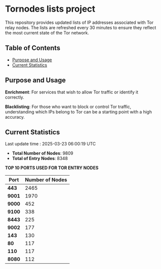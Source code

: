 # Tornodes lists project

This repository provides updated lists of IP addresses associated with Tor relay nodes. The lists are refreshed every 30 minutes to ensure they reflect the most current state of the Tor network.

## Table of Contents

- [Purpose and Usage](#purpose-and-usage)
- [Current Statistics](#current-statistics)


## Purpose and Usage

**Enrichment**: For services that wish to allow Tor traffic or identify it correctly.

**Blacklisting**: For those who want to block or control Tor traffic, understanding which IPs belong to Tor can be a starting point with a high accuracy.

## Current Statistics

Last update time : 2025-03-23 06:00:19 UTC

- **Total Number of Nodes**: 9809
- **Total of Entry Nodes**: 8348

**TOP 10 PORTS USED FOR TOR ENTRY NODES**

| **Port** | **Number of Nodes** |
|------|-----------------|
| **443**   | 2465  |
| **9001**   | 1970  |
| **9000**   | 452  |
| **9100**   | 338  |
| **8443**   | 225  |
| **9002**   | 177  |
| **143**   | 130  |
| **80**   | 117  |
| **110**   | 117  |
| **8080**   | 112  |

